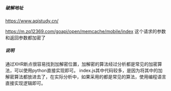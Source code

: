 ##### 破解地址

https://www.aqistudy.cn/ 

https://m.zq12369.com/goapi/open/memcache/mobile/index 这个请求的参数和返回参数都加密了


##### 说明

通过XHR断点很容易找到加解密位置，加解密的算法经过分析都是常见的加密算法，可以使用python直接实现即可。
index.js其中代码较多，是因为将其中的加解密算法都放进去了，在实际分析中，如果采用的都是常见的算法，使用编程语言直接实现逻辑即可。





